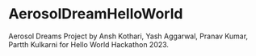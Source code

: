 # AerosolDreamHelloWorld
Aerosol Dreams Project by Ansh Kothari, Yash Aggarwal, Pranav Kumar, Partth Kulkarni for Hello World Hackathon 2023.

